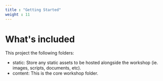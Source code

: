 ```yaml
---
title : "Getting Started"
weight : 11
---
```


# What's included

This project the following folders:

* static: Store any static assets to be hosted alongside the workshop (ie. images, scripts, documents, etc).
* content: This is the core workshop folder.

